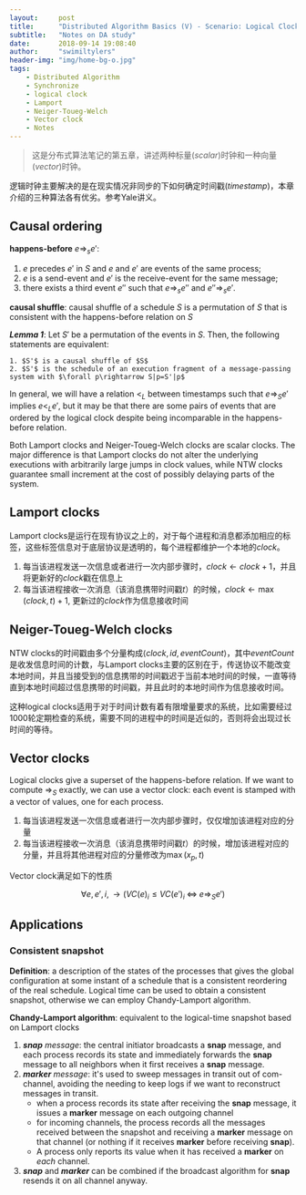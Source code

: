 ```yaml
---
layout:     post
title:      "Distributed Algorithm Basics (V) - Scenario: Logical Clock"
subtitle:   "Notes on DA study"
date:       2018-09-14 19:08:40
author:     "swimiltylers"
header-img: "img/home-bg-o.jpg"
tags:
    - Distributed Algorithm
    - Synchronize
    - logical clock
    - Lamport
    - Neiger-Toueg-Welch
    - Vector clock
    - Notes
---
```


> 这是分布式算法笔记的第五章，讲述两种标量(_scalar_)时钟和一种向量(_vector_)时钟。

逻辑时钟主要解决的是在现实情况非同步的下如何确定时间戳(_timestamp_)，本章介绍的三种算法各有优劣。参考Yale讲义。

## Causal ordering

__happens-before__ $e\Rightarrow_se'$:

1. $e$ precedes $e'$ in $S$ and $e$ and $e'$ are events of the same process;
2. $e$ is a send-event and $e'$ is the receive-event for the same message;
3. there exists a third event $e''$ such that $e\Rightarrow_s e''$ and $e''\Rightarrow_s e'$.

__causal shuffle__: causal shuffle of a schedule $S$ is a permutation of $S$ that is consistent with the happens-before relation on $S$

___Lemma 1___: Let $S'$ be a permutation of the events in $S$. Then, the following statements are equivalent:

 	1. $S'$ is a causal shuffle of $S$ 
	2. $S'$ is the schedule of an execution fragment of a message-passing system with $\forall p\rightarrow S|p=S'|p$

In general, we will have a relation $<_L$ between timestamps such that $e\Rightarrow_S e'$ implies $e<_L e'$, but it may be that there are some pairs of events that are ordered by the logical clock despite being incomparable in the happens-before relation.

Both Lamport clocks and Neiger-Toueg-Welch clocks are scalar clocks. The major difference is that Lamport clocks do not alter the underlying executions with arbitrarily large jumps in clock values, while NTW clocks guarantee small increment at the cost of possibly delaying parts of the system.

## Lamport clocks

Lamport clocks是运行在现有协议之上的，对于每个进程和消息都添加相应的标签，这些标签信息对于底层协议是透明的，每个进程都维护一个本地的$clock$。

1. 每当该进程发送一次信息或者进行一次内部步骤时，$clock\leftarrow clock+1$，并且将更新好的$clock$戳在信息上
2. 每当该进程接收一次消息（该消息携带时间戳$t$）的时候，$clock\leftarrow \max(clock, t)+1$, 更新过的$clock$作为信息接收时间

## Neiger-Toueg-Welch clocks

NTW clocks的时间戳由多个分量构成$\left<clock, id, eventCount\right>$，其中$eventCount$是收发信息时间的计数，与Lamport clocks主要的区别在于，传送协议不能改变本地时间，并且当接受到的信息携带的时间戳迟于当前本地时间的时候，一直等待直到本地时间超过信息携带的时间戳，并且此时的本地时间作为信息接收时间。

这种logical clocks适用于对于时间计数有着有限增量要求的系统，比如需要经过1000轮定期检查的系统，需要不同的进程中的时间是近似的，否则将会出现过长时间的等待。

## Vector clocks

Logical clocks give a superset of the happens-before relation. If we want to compute $\Rightarrow_S$ exactly, we can use a vector clock: each event is stamped with a vector of values, one for each process. 

1. 每当该进程发送一次信息或者进行一次内部步骤时，仅仅增加该进程对应的分量
2. 每当该进程接收一次消息（该消息携带时间戳$t$）的时候，增加该进程对应的分量，并且将其他进程对应的分量修改为$\max(x_p, t)$

Vector clock满足如下的性质

$$\forall e,e',i,\rightarrow \left(VC(e)_i \leq VC(e')_i\;\Leftrightarrow \;e\Rightarrow_S e'\right)$$

## Applications

### Consistent snapshot

__Definition__: a description of the states of the processes that gives the global configuration at some instant of a schedule that is a consistent reordering of the real schedule. Logical time can be used to obtain a consistent snapshot, otherwise we can employ Chandy-Lamport algorithm.

__Chandy-Lamport algorithm__: equivalent to the logical-time snapshot based on Lamport clocks

1. ___snap___ _message_: the central initiator broadcasts a __snap__ message, and each process records its state and immediately forwards the __snap__ message to all neighbors when it first receives a __snap__ message.
2. ___marker___ _message_: it's used to sweep messages in transit out of com-channel, avoiding the needing to keep logs if we want to reconstruct messages in transit.
   - when a process records its state after receiving the __snap__ message, it issues a __marker__ message on each outgoing channel
   - for incoming channels, the process records all the messages received between the snapshot and receiving a __marker__ message on that channel (or nothing if it receives __marker__ before receiving __snap__). 
   - A process only reports its value when it has received a __marker__ on _each_ channel.
3. ___snap___ and ___marker___ can be combined if the broadcast algorithm for __snap__ resends it on all channel anyway.